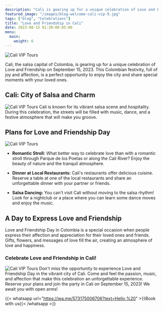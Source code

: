 ```yaml
---
description: "Cali is gearing up for a unique celebration of Love and Friendship on September 15, 2023. This Colombian festivity, full of joy and affection, is a perfect opportunity to enjoy the city and share special moments with your loved ones."
featured_image: "/images/blog-welcome-cali-vip-9.jpg"
tags: ["blog", "Celebrations"]
title: "Love and Friendship in Cali"
date: 2023-08-15 01:30:00-05:00
menu:
  main:
    weight: 6
---
```


![Cali VIP Tours](/images/blog-welcome-cali-vip-3.jpg)

Cali, the salsa capital of Colombia, is gearing up for a unique celebration of Love and Friendship on September 15, 2023. This Colombian festivity, full of joy and affection, is a perfect opportunity to enjoy the city and share special moments with your loved ones.

## Cali: City of Salsa and Charm

![Cali VIP Tours](/images/blog-welcome-cali-vip-4.jpg)
Cali is known for its vibrant salsa scene and hospitality. During this celebration, the streets will be filled with music, dance, and a festive atmosphere that will make you groove.

## Plans for Love and Friendship Day

![Cali VIP Tours](/images/blog-welcome-cali-vip-5.jpg)

- **Romantic Stroll:** What better way to celebrate love than with a romantic stroll through Parque de los Poetas or along the Cali River? Enjoy the beauty of nature and the tranquil atmosphere.

- **Dinner at Local Restaurants:** Cali's restaurants offer delicious cuisine. Reserve a table at one of the local restaurants and share an unforgettable dinner with your partner or friends.

- **Salsa Dancing:** You can't visit Cali without moving to the salsa rhythm! Look for a nightclub or a place where you can learn some dance moves and enjoy the music.

## A Day to Express Love and Friendship

Love and Friendship Day in Colombia is a special occasion when people express their affection and appreciation for their loved ones and friends. Gifts, flowers, and messages of love fill the air, creating an atmosphere of love and happiness.

### Celebrate Love and Friendship in Cali!

![Cali VIP Tours](/images/blog-welcome-cali-vip-6.jpg)
Don't miss the opportunity to experience Love and Friendship Day in the vibrant city of Cali. Come and feel the passion, music, and affection that make this celebration an unforgettable experience. Reserve your plans and join the party in Cali on September 15, 2023! We await you with open arms!

{{< whatsapp url="https://wa.me/573175006706?text=Hello,%20" >}}Book with us{{< /whatsapp >}}
